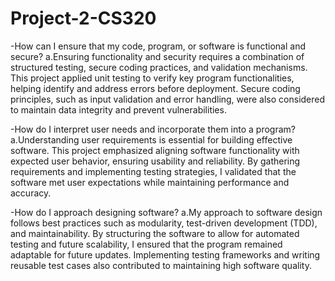 # Project-2-CS320

-How can I ensure that my code, program, or software is functional and secure?
a.Ensuring functionality and security requires a combination of structured testing, secure coding practices, and validation mechanisms. This project applied unit testing to verify key program functionalities, helping identify and address errors before deployment. Secure coding principles, such as input validation and error handling, were also considered to maintain data integrity and prevent vulnerabilities.

-How do I interpret user needs and incorporate them into a program?
a.Understanding user requirements is essential for building effective software. This project emphasized aligning software functionality with expected user behavior, ensuring usability and reliability. By gathering requirements and implementing testing strategies, I validated that the software met user expectations while maintaining performance and accuracy.

-How do I approach designing software?
a.My approach to software design follows best practices such as modularity, test-driven development (TDD), and maintainability. By structuring the software to allow for automated testing and future scalability, I ensured that the program remained adaptable for future updates. Implementing testing frameworks and writing reusable test cases also contributed to maintaining high software quality.
